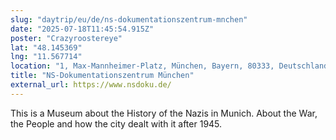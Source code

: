 ```yaml
---
slug: "daytrip/eu/de/ns-dokumentationszentrum-mnchen"
date: "2025-07-18T11:45:54.915Z"
poster: "Crazyroostereye"
lat: "48.145369"
lng: "11.567714"
location: "1, Max-Mannheimer-Platz, München, Bayern, 80333, Deutschland"
title: "NS-Dokumentationszentrum München"
external_url: https://www.nsdoku.de/
---
```

This is a Museum about the History of the Nazis in Munich. About the War, the People and how the city dealt with it after 1945.
